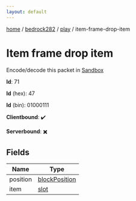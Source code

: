 ```yaml
---
layout: default
---
```


[home](/)  /  [bedrock282](/protocol/bedrock282)  /  [play](/protocol/bedrock282/play)  /  item-frame-drop-item

# Item frame drop item

Encode/decode this packet in [Sandbox](../../../sandbox/bedrock282#Play.ItemFrameDropItem)

**Id**: 71

**Id** (hex): 47

**Id** (bin): 01000111

**Clientbound**: ✔️

**Serverbound**: ✖️

## Fields

Name | Type
---|---
position | [blockPosition](/protocol/bedrock282/types/block-position)
item | [slot](/protocol/bedrock282/types/slot)
